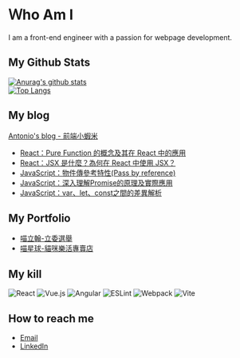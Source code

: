 # Ｗho Am I

I am a front-end engineer with a passion for webpage development.

## My Github Stats

[![Anurag's github stats](https://github-readme-stats.vercel.app/api?username=LING-JUN-HAO&theme=default)](https://github.com/LING-JUN-HAO/github-readme-stats)  
[![Top Langs](https://github-readme-stats.vercel.app/api/top-langs/?username=LING-JUN-HAO&layout=compact&theme=default)](https://github.com/LING-JUN-HAO/github-readme-stats)

## My blog

[Antonio's blog - 前端小蝦米](https://ling-jun-hao.github.io/Blog/)

- [React：Pure Function 的概念及其在 React 中的應用](https://ling-jun-hao.github.io/Blog/React-1/)
- [React：JSX 是什麼？為何在 React 中使用 JSX？](https://ling-jun-hao.github.io/Blog/React-2/)
- [JavaScript：物件傳參考特性(Pass by reference)](https://ling-jun-hao.github.io/Blog/JS-5/)
- [JavaScript：深入理解Promise的原理及實際應用](https://ling-jun-hao.github.io/Blog/JS-6/)
- [JavaScript：var、let、const之間的差異解析](https://ling-jun-hao.github.io/Blog/JS-10/)

## My Portfolio

- [喵立翰-立委選舉](https://ling-jun-hao.github.io/F2E-Work1/)
- [喵星球-貓咪樂活專賣店](https://ling-jun-hao.github.io/cat-planet/)

## My kill

![React](https://img.shields.io/badge/react-%2320232a.svg?style=for-the-badge&logo=react&logoColor=%2361DAFB)
![Vue.js](https://img.shields.io/badge/vuejs-%2335495e.svg?style=for-the-badge&logo=vuedotjs&logoColor=%234FC08D)
![Angular](https://img.shields.io/badge/angular-%23DD0031.svg?style=for-the-badge&logo=angular&logoColor=white)
![ESLint](https://img.shields.io/badge/ESLint-4B3263?style=for-the-badge&logo=eslint&logoColor=white)
![Webpack](https://img.shields.io/badge/webpack-%238DD6F9.svg?style=for-the-badge&logo=webpack&logoColor=black)
![Vite](https://img.shields.io/badge/vite-%23646CFF.svg?style=for-the-badge&logo=vite&logoColor=white)

## How to reach me

- [Email](mailto:qd513020@gmail.com)
- [LinkedIn](https://www.linkedin.com/in/antonio-222984258/)
